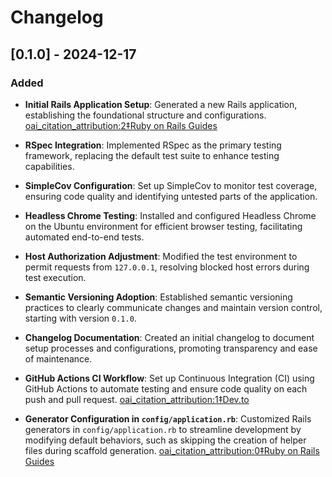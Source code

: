 # Changelog

## [0.1.0] - 2024-12-17

### Added

- **Initial Rails Application Setup**: Generated a new Rails application, establishing the foundational structure and configurations. [oai_citation_attribution:2‡Ruby on Rails Guides](https://guides.rubyonrails.org/configuring.html?utm_source=chatgpt.com)

- **RSpec Integration**: Implemented RSpec as the primary testing framework, replacing the default test suite to enhance testing capabilities.

- **SimpleCov Configuration**: Set up SimpleCov to monitor test coverage, ensuring code quality and identifying untested parts of the application.

- **Headless Chrome Testing**: Installed and configured Headless Chrome on the Ubuntu environment for efficient browser testing, facilitating automated end-to-end tests.

- **Host Authorization Adjustment**: Modified the test environment to permit requests from `127.0.0.1`, resolving blocked host errors during test execution.

- **Semantic Versioning Adoption**: Established semantic versioning practices to clearly communicate changes and maintain version control, starting with version `0.1.0`.

- **Changelog Documentation**: Created an initial changelog to document setup processes and configurations, promoting transparency and ease of maintenance.

- **GitHub Actions CI Workflow**: Set up Continuous Integration (CI) using GitHub Actions to automate testing and ensure code quality on each push and pull request. [oai_citation_attribution:1‡Dev.to](https://dev.to/buildwithallan/how-to-set-up-a-ci-workflow-using-github-actions-4818?utm_source=chatgpt.com)

- **Generator Configuration in `config/application.rb`**: Customized Rails generators in `config/application.rb` to streamline development by modifying default behaviors, such as skipping the creation of helper files during scaffold generation. [oai_citation_attribution:0‡Ruby on Rails Guides](https://guides.rubyonrails.org/v8.0/generators.html?utm_source=chatgpt.com)
